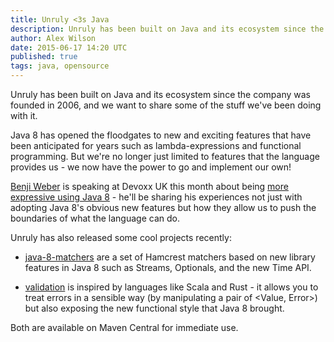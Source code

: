 ```yaml
---
title: Unruly <3s Java
description: Unruly has been built on Java and its ecosystem since the company was founded in 2006, and we want to share some of the stuff we've been doing with it.
author: Alex Wilson
date: 2015-06-17 14:20 UTC
published: true
tags: java, opensource
---
```

Unruly has been built on Java and its ecosystem since the company was founded in 2006, and we want to share some of the stuff we've been doing with it.

Java 8 has opened the floodgates to new and exciting features that have been anticipated for years such as lambda-expressions and functional programming. But we're no longer just limited to features that the language provides us - we now have the power to go and implement our own!

[Benji Weber](http://benjiweber.co.uk/) is speaking at Devoxx UK this month about being [more expressive using Java 8](http://cfp.devoxx.co.uk/2015/talk/DFT-5935/Express_yourself_with_Java_8) - he'll be sharing his experiences not just with adopting Java 8's obvious new features but how they allow us to push the boundaries of what the language can do.

Unruly has also released some cool projects recently:

 * [java-8-matchers](http://tech.unruly.co/java-8-matchers) are a set of Hamcrest matchers based on new library features in Java 8 such as Streams, Optionals, and the new Time API.

 * [validation](http://tech.unruly.co/validation) is inspired by languages like Scala and Rust - it allows you to treat errors in a sensible way (by manipulating a pair of <Value, Error>) but also exposing the new functional style that Java 8 brought.

Both are available on Maven Central for immediate use.
